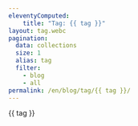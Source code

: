 ```yaml
---
eleventyComputed:
    title: "Tag: {{ tag }}"
layout: tag.webc
pagination:
  data: collections
  size: 1
  alias: tag
  filter:
    - blog
    - all
permalink: /en/blog/tag/{{ tag }}/
---
```


{{ tag }}

